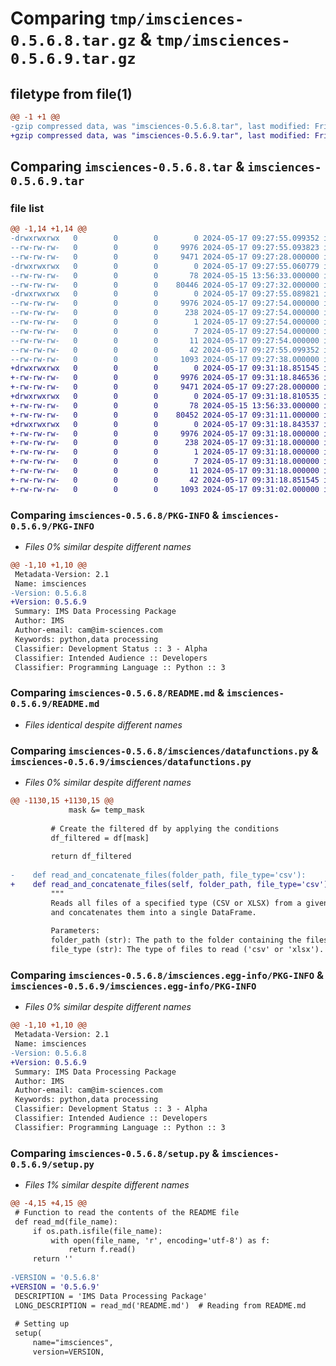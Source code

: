 # Comparing `tmp/imsciences-0.5.6.8.tar.gz` & `tmp/imsciences-0.5.6.9.tar.gz`

## filetype from file(1)

```diff
@@ -1 +1 @@
-gzip compressed data, was "imsciences-0.5.6.8.tar", last modified: Fri May 17 09:27:55 2024, max compression
+gzip compressed data, was "imsciences-0.5.6.9.tar", last modified: Fri May 17 09:31:18 2024, max compression
```

## Comparing `imsciences-0.5.6.8.tar` & `imsciences-0.5.6.9.tar`

### file list

```diff
@@ -1,14 +1,14 @@
-drwxrwxrwx   0        0        0        0 2024-05-17 09:27:55.099352 imsciences-0.5.6.8/
--rw-rw-rw-   0        0        0     9976 2024-05-17 09:27:55.093823 imsciences-0.5.6.8/PKG-INFO
--rw-rw-rw-   0        0        0     9471 2024-05-17 09:27:28.000000 imsciences-0.5.6.8/README.md
-drwxrwxrwx   0        0        0        0 2024-05-17 09:27:55.060779 imsciences-0.5.6.8/imsciences/
--rw-rw-rw-   0        0        0       78 2024-05-15 13:56:33.000000 imsciences-0.5.6.8/imsciences/__init__.py
--rw-rw-rw-   0        0        0    80446 2024-05-17 09:27:32.000000 imsciences-0.5.6.8/imsciences/datafunctions.py
-drwxrwxrwx   0        0        0        0 2024-05-17 09:27:55.089821 imsciences-0.5.6.8/imsciences.egg-info/
--rw-rw-rw-   0        0        0     9976 2024-05-17 09:27:54.000000 imsciences-0.5.6.8/imsciences.egg-info/PKG-INFO
--rw-rw-rw-   0        0        0      238 2024-05-17 09:27:54.000000 imsciences-0.5.6.8/imsciences.egg-info/SOURCES.txt
--rw-rw-rw-   0        0        0        1 2024-05-17 09:27:54.000000 imsciences-0.5.6.8/imsciences.egg-info/dependency_links.txt
--rw-rw-rw-   0        0        0        7 2024-05-17 09:27:54.000000 imsciences-0.5.6.8/imsciences.egg-info/requires.txt
--rw-rw-rw-   0        0        0       11 2024-05-17 09:27:54.000000 imsciences-0.5.6.8/imsciences.egg-info/top_level.txt
--rw-rw-rw-   0        0        0       42 2024-05-17 09:27:55.099352 imsciences-0.5.6.8/setup.cfg
--rw-rw-rw-   0        0        0     1093 2024-05-17 09:27:38.000000 imsciences-0.5.6.8/setup.py
+drwxrwxrwx   0        0        0        0 2024-05-17 09:31:18.851545 imsciences-0.5.6.9/
+-rw-rw-rw-   0        0        0     9976 2024-05-17 09:31:18.846536 imsciences-0.5.6.9/PKG-INFO
+-rw-rw-rw-   0        0        0     9471 2024-05-17 09:27:28.000000 imsciences-0.5.6.9/README.md
+drwxrwxrwx   0        0        0        0 2024-05-17 09:31:18.810535 imsciences-0.5.6.9/imsciences/
+-rw-rw-rw-   0        0        0       78 2024-05-15 13:56:33.000000 imsciences-0.5.6.9/imsciences/__init__.py
+-rw-rw-rw-   0        0        0    80452 2024-05-17 09:31:11.000000 imsciences-0.5.6.9/imsciences/datafunctions.py
+drwxrwxrwx   0        0        0        0 2024-05-17 09:31:18.843537 imsciences-0.5.6.9/imsciences.egg-info/
+-rw-rw-rw-   0        0        0     9976 2024-05-17 09:31:18.000000 imsciences-0.5.6.9/imsciences.egg-info/PKG-INFO
+-rw-rw-rw-   0        0        0      238 2024-05-17 09:31:18.000000 imsciences-0.5.6.9/imsciences.egg-info/SOURCES.txt
+-rw-rw-rw-   0        0        0        1 2024-05-17 09:31:18.000000 imsciences-0.5.6.9/imsciences.egg-info/dependency_links.txt
+-rw-rw-rw-   0        0        0        7 2024-05-17 09:31:18.000000 imsciences-0.5.6.9/imsciences.egg-info/requires.txt
+-rw-rw-rw-   0        0        0       11 2024-05-17 09:31:18.000000 imsciences-0.5.6.9/imsciences.egg-info/top_level.txt
+-rw-rw-rw-   0        0        0       42 2024-05-17 09:31:18.851545 imsciences-0.5.6.9/setup.cfg
+-rw-rw-rw-   0        0        0     1093 2024-05-17 09:31:02.000000 imsciences-0.5.6.9/setup.py
```

### Comparing `imsciences-0.5.6.8/PKG-INFO` & `imsciences-0.5.6.9/PKG-INFO`

 * *Files 0% similar despite different names*

```diff
@@ -1,10 +1,10 @@
 Metadata-Version: 2.1
 Name: imsciences
-Version: 0.5.6.8
+Version: 0.5.6.9
 Summary: IMS Data Processing Package
 Author: IMS
 Author-email: cam@im-sciences.com
 Keywords: python,data processing
 Classifier: Development Status :: 3 - Alpha
 Classifier: Intended Audience :: Developers
 Classifier: Programming Language :: Python :: 3
```

### Comparing `imsciences-0.5.6.8/README.md` & `imsciences-0.5.6.9/README.md`

 * *Files identical despite different names*

### Comparing `imsciences-0.5.6.8/imsciences/datafunctions.py` & `imsciences-0.5.6.9/imsciences/datafunctions.py`

 * *Files 0% similar despite different names*

```diff
@@ -1130,15 +1130,15 @@
             mask &= temp_mask
 
         # Create the filtered df by applying the conditions
         df_filtered = df[mask]
     
         return df_filtered
     
-    def read_and_concatenate_files(folder_path, file_type='csv'):
+    def read_and_concatenate_files(self, folder_path, file_type='csv'):
         """
         Reads all files of a specified type (CSV or XLSX) from a given folder 
         and concatenates them into a single DataFrame.
         
         Parameters:
         folder_path (str): The path to the folder containing the files.
         file_type (str): The type of files to read ('csv' or 'xlsx'). Defaults to 'csv'.
```

### Comparing `imsciences-0.5.6.8/imsciences.egg-info/PKG-INFO` & `imsciences-0.5.6.9/imsciences.egg-info/PKG-INFO`

 * *Files 0% similar despite different names*

```diff
@@ -1,10 +1,10 @@
 Metadata-Version: 2.1
 Name: imsciences
-Version: 0.5.6.8
+Version: 0.5.6.9
 Summary: IMS Data Processing Package
 Author: IMS
 Author-email: cam@im-sciences.com
 Keywords: python,data processing
 Classifier: Development Status :: 3 - Alpha
 Classifier: Intended Audience :: Developers
 Classifier: Programming Language :: Python :: 3
```

### Comparing `imsciences-0.5.6.8/setup.py` & `imsciences-0.5.6.9/setup.py`

 * *Files 1% similar despite different names*

```diff
@@ -4,15 +4,15 @@
 # Function to read the contents of the README file
 def read_md(file_name):
     if os.path.isfile(file_name):
         with open(file_name, 'r', encoding='utf-8') as f:
             return f.read()
     return ''
 
-VERSION = '0.5.6.8'
+VERSION = '0.5.6.9'
 DESCRIPTION = 'IMS Data Processing Package'
 LONG_DESCRIPTION = read_md('README.md')  # Reading from README.md
 
 # Setting up
 setup(
     name="imsciences",
     version=VERSION,
```

